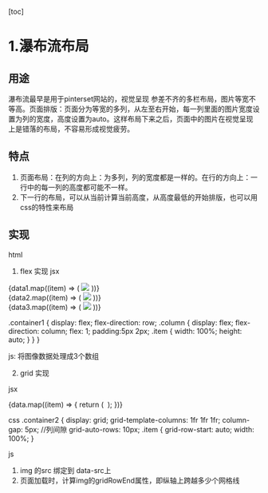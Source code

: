 [toc]

# 1.瀑布流布局

## 用途
瀑布流最早是用于pinterset网站的，视觉呈现 参差不齐的多栏布局，图片等宽不等高。页面排版：页面分为等宽的多列，从左至右开始，每一列里面的图片宽度设置为列的宽度，高度设置为auto。这样布局下来之后，页面中的图片在视觉呈现上是错落的布局，不容易形成视觉疲劳。

## 特点

 1. 页面布局：在列的方向上：为多列，列的宽度都是一样的。在行的方向上：一行中的每一列的高度都可能不一样。
 2. 下一行的布局，可以从当前计算当前高度，从高度最低的开始排版，也可以用css的特性来布局

## 实现

html


1. flex 实现
jsx
<div className={styles.container1}>
    <div className={styles.column}>
      {data1.map((item) => (
        <img className={styles.item} src={item} />
      ))}
    </div>
    <div className={styles.column}>
      {data2.map((item) => (
        <img className={styles.item} src={item} />
      ))}
    </div>
    <div className={styles.column}>
      {data3.map((item) => (
        <img className={styles.item} src={item} />
      ))}
    </div>
</div>


.container1 {
  display: flex;
  flex-direction: row;
  .column {
      display: flex;
      flex-direction: column;
      flex: 1;
      padding:5px 2px;
      .item {
        width: 100%;
        height: auto;
      }
  }
}

js: 将图像数据处理成3个数组


2. grid 实现

jsx
<div className={styles.container2} ref={this.imgRef}>
    {data.map((item) => {
      return (
        <img
          className={styles.item}
          url={item.img}
        />
      );
    })}
</div>

css
    .container2 {
        display: grid;
        grid-template-columns: 1fr 1fr 1fr;
        column-gap: 5px; //列间隙
        grid-auto-rows: 10px;
        .item {
          grid-row-start: auto;
          width: 100%;
    }

js

1. img 的src  绑定到 data-src上
2. 页面加载时，计算img的gridRowEnd属性，即纵轴上跨越多少个网格线
